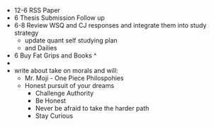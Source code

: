 - 12-6 RSS Paper
- 6 Thesis Submission Follow up
- 6-8 Review WSQ and CJ responses and integrate them into study strategy
    - update quant self studying plan
    - and Dailies
- 6 Buy Fat Grips and Books ^
- 
- write about take on morals and will:
    - Mr. Moji - One Piece Philospohies
    - Honest pursuit of your dreams
        - Challenge Authority
        - Be Honest
        - Never be afraid to take the harder path
        - Stay Curious
